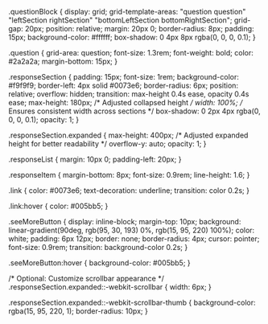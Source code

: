 .questionBlock {
  display: grid;
  grid-template-areas:
    "question question"
    "leftSection rightSection"
    "bottomLeftSection bottomRightSection";
  grid-gap: 20px;
  position: relative;
  margin: 20px 0;
  border-radius: 8px;
  padding: 15px;
  background-color: #ffffff;
  box-shadow: 0 4px 8px rgba(0, 0, 0, 0.1);
}

.question {
  grid-area: question;
  font-size: 1.3rem;
  font-weight: bold;
  color: #2a2a2a;
  margin-bottom: 15px;
}

.responseSection {
  padding: 15px;
  font-size: 1rem;
  background-color: #f9f9f9;
  border-left: 4px solid #0073e6;
  border-radius: 6px;
  position: relative;
  overflow: hidden;
  transition: max-height 0.4s ease, opacity 0.4s ease;
  max-height: 180px; /* Adjusted collapsed height */
  width: 100%; /* Ensures consistent width across sections */
  box-shadow: 0 2px 4px rgba(0, 0, 0, 0.1);
  opacity: 1;
}

.responseSection.expanded {
  max-height: 400px; /* Adjusted expanded height for better readability */
  overflow-y: auto;
  opacity: 1;
}

.responseList {
  margin: 10px 0;
  padding-left: 20px;
}

.responseItem {
  margin-bottom: 8px;
  font-size: 0.9rem;
  line-height: 1.6;
}

.link {
  color: #0073e6;
  text-decoration: underline;
  transition: color 0.2s;
}

.link:hover {
  color: #005bb5;
}

.seeMoreButton {
  display: inline-block;
  margin-top: 10px;
  background: linear-gradient(90deg, rgb(95, 30, 193) 0%, rgb(15, 95, 220) 100%);
  color: white;
  padding: 6px 12px;
  border: none;
  border-radius: 4px;
  cursor: pointer;
  font-size: 0.9rem;
  transition: background-color 0.2s;
}

.seeMoreButton:hover {
  background-color: #005bb5;
}

/* Optional: Customize scrollbar appearance */
.responseSection.expanded::-webkit-scrollbar {
  width: 6px;
}

.responseSection.expanded::-webkit-scrollbar-thumb {
  background-color: rgba(15, 95, 220, 1);
  border-radius: 10px;
}
